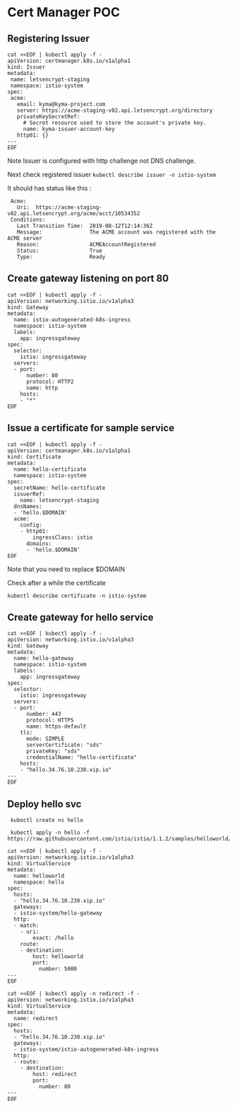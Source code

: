 # Cert Manager POC

## Registering Issuer

```
cat <<EOF | kubectl apply -f -
apiVersion: certmanager.k8s.io/v1alpha1
kind: Issuer
metadata:
 name: letsencrypt-staging
 namespace: istio-system
spec:
 acme:
   email: kyma@kyma-project.com
   server: https://acme-staging-v02.api.letsencrypt.org/directory
   privateKeySecretRef:
     # Secret resource used to store the account's private key.
     name: kyma-issuer-account-key
   http01: {}
---
EOF
 ```
 
 Note Issuer is configured with http challenge not DNS challenge.
 
 Next check registered issuer ```kubectl describe issuer -n istio-system```
 
 It should has status like this :
 
 ```
  Acme:
    Uri:  https://acme-staging-v02.api.letsencrypt.org/acme/acct/10534352
  Conditions:
    Last Transition Time:  2019-08-12T12:14:36Z
    Message:               The ACME account was registered with the ACME server
    Reason:                ACMEAccountRegistered
    Status:                True
    Type:                  Ready
```
 
## Create gateway listening on port 80

```
cat <<EOF | kubectl apply -f -
apiVersion: networking.istio.io/v1alpha3
kind: Gateway
metadata:
  name: istio-autogenerated-k8s-ingress
  namespace: istio-system
  labels:
    app: ingressgateway
spec:
  selector:
    istio: ingressgateway
  servers:
  - port:
      number: 80
      protocol: HTTP2
      name: http
    hosts:
    - "*"
EOF
```

## Issue a certificate for sample service

```
cat <<EOF | kubectl apply -f -
apiVersion: certmanager.k8s.io/v1alpha1
kind: Certificate
metadata:
  name: hello-certificate
  namespace: istio-system
spec:
  secretName: hello-certificate
  issuerRef:
    name: letsencrypt-staging  
  dnsNames:
  - 'hello.$DOMAIN'  
  acme:
    config:
    - http01:
        ingressClass: istio
      domains:
      - 'hello.$DOMAIN'  
EOF
```

Note that you need to replace $DOMAIN 


Check after a while the certificate

```kubectl describe certificate -n istio-system```


## Create gateway for hello service

``` 
cat <<EOF | kubectl apply -f -
apiVersion: networking.istio.io/v1alpha3
kind: Gateway
metadata:
  name: hello-gateway
  namespace: istio-system
  labels:
    app: ingressgateway
spec:
  selector:
    istio: ingressgateway
  servers:
  - port:
      number: 443
      protocol: HTTPS
      name: https-default
    tls:
      mode: SIMPLE
      serverCertificate: "sds"
      privateKey: "sds"
      credentialName: "hello-certificate"
    hosts:
    - "hello.34.76.10.230.xip.io"
---
EOF
```


## Deploy hello svc

```
 kubectl create ns hello

 kubectl apply -n hello -f https://raw.githubusercontent.com/istio/istio/1.1.2/samples/helloworld/helloworld.yaml
```


``` 
cat <<EOF | kubectl apply -f -
apiVersion: networking.istio.io/v1alpha3
kind: VirtualService
metadata:
  name: helloworld
  namespace: hello
spec:
  hosts:
  - "hello.34.76.10.230.xip.io"
  gateways:
  - istio-system/hello-gateway
  http:
  - match:
    - uri:
        exact: /hello
    route:
    - destination:
        host: helloworld
        port:
          number: 5000
---
EOF
```

```
cat <<EOF | kubectl apply -n redirect -f -
apiVersion: networking.istio.io/v1alpha3
kind: VirtualService
metadata:
  name: redirect
spec:
  hosts:
  - "hello.34.76.10.230.xip.io"
  gateways:
  - istio-system/istio-autogenerated-k8s-ingress
  http:
  - route:
    - destination:
        host: redirect
        port:
          number: 80
---
EOF
```